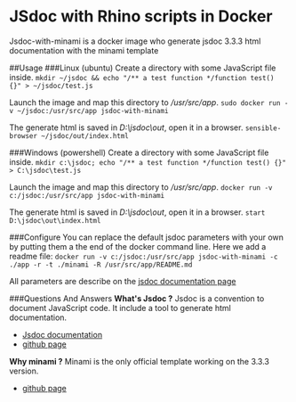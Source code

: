 # JSdoc with Rhino scripts in Docker
Jsdoc-with-minami is a docker image who generate jsdoc 3.3.3 html documentation with the minami template

##Usage
###Linux (ubuntu)
Create a directory with some JavaScript file inside.
`mkdir ~/jsdoc && echo "/** a test function */function test() {}" > ~/jsdoc/test.js` 

Launch the image and map this directory to */usr/src/app*.
`sudo docker run -v ~/jsdoc:/usr/src/app jsdoc-with-minami`

The generate html is saved in *D:\jsdoc\out*, open it in a browser.
`sensible-browser ~/jsdoc/out/index.html`


###Windows (powershell)
Create a directory with some JavaScript file inside.
`mkdir c:\jsdoc; echo "/** a test function */function test() {}" > C:\jsdoc\test.js` 

Launch the image and map this directory to */usr/src/app*.
`docker run -v c:/jsdoc:/usr/src/app jsdoc-with-minami`

The generate html is saved in *D:\jsdoc\out*, open it in a browser.
`start D:\jsdoc\out\index.html`


###Configure
You can replace the default jsdoc parameters with your own by putting them a the end of the docker command line. Here we add a readme file: 
`docker run -v c:/jsdoc:/usr/src/app jsdoc-with-minami -c ./app -r -t ./minami -R /usr/src/app/README.md`

All parameters are describe on the [jsdoc documentation page](https://jsdoc.app/about-commandline.html)

###Questions And Answers
**What's Jsdoc ?**
Jsdoc is a convention to document JavaScript code. It include a tool to generate html documentation.

- [Jsdoc documentation](https://jsdoc.app/)
- [github page](https://github.com/jsdoc/jsdoc)

**Why minami ?**
Minami is the only official template working on the 3.3.3 version.

- [github page](https://github.com/Nijikokun/minami)